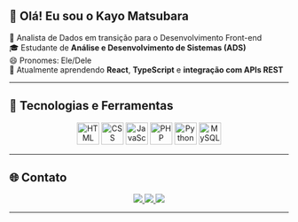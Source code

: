 ## 👋 Olá! Eu sou o Kayo Matsubara

🎯 Analista de Dados em transição para o Desenvolvimento Front-end  
🎓 Estudante de **Análise e Desenvolvimento de Sistemas (ADS)**  
😄 Pronomes: Ele/Dele  
🚀 Atualmente aprendendo **React**, **TypeScript** e **integração com APIs REST**

---

## 🧰 Tecnologias e Ferramentas

<div align="center">
  <img src="https://cdn.jsdelivr.net/gh/devicons/devicon@latest/icons/html5/html5-original.svg" height="40" alt="HTML" />
  <img src="https://cdn.jsdelivr.net/gh/devicons/devicon@latest/icons/css3/css3-original.svg" height="40" alt="CSS" />
  <img src="https://cdn.jsdelivr.net/gh/devicons/devicon@latest/icons/javascript/javascript-original.svg" height="40" alt="JavaScript" />
  <img src="https://cdn.jsdelivr.net/gh/devicons/devicon@latest/icons/php/php-original.svg" height="40" alt="PHP" />
  <img src="https://cdn.jsdelivr.net/gh/devicons/devicon@latest/icons/python/python-original.svg" height="40" alt="Python" />
  <img src="https://cdn.jsdelivr.net/gh/devicons/devicon@latest/icons/mysql/mysql-original.svg" height="40" alt="MySQL" />
</div>

---

## 🌐 Contato

<div align="center">
  <a href="https://www.linkedin.com/in/kayohmatsubara" target="_blank">
    <img src="https://img.shields.io/badge/LinkedIn-0077B5?style=for-the-badge&logo=linkedin&logoColor=white" />
  </a>
  <a href="https://www.instagram.com/SEU_INSTAGRAM_AQUI" target="_blank">
    <img src="https://img.shields.io/badge/Instagram-E4405F?style=for-the-badge&logo=instagram&logoColor=white" />
  </a>
  <a href="mailto:seuemail@gmail.com">
    <img src="https://img.shields.io/badge/Email-D14836?style=for-the-badge&logo=gmail&logoColor=white" />
  </a>
</div>

---

